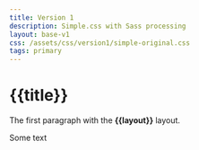 ```yaml
---
title: Version 1
description: Simple.css with Sass processing
layout: base-v1
css: /assets/css/version1/simple-original.css
tags: primary
---
```

# {{title}}
The first paragraph with the **{{layout}}** layout.

Some text